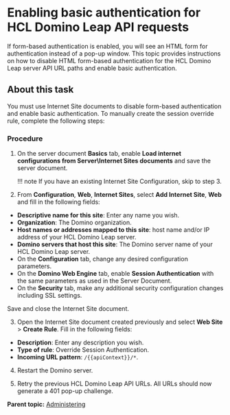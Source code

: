 # Enabling basic authentication for HCL Domino Leap API requests

If form-based authentication is enabled, you will see an HTML form for authentication instead of a pop-up window. This topic provides instructions on how to disable HTML form-based authentication for the HCL Domino Leap server API URL paths and enable basic authentication.

## About this task

You must use Internet Site documents to disable form-based authentication and enable basic authentication.
To manually create the session override rule, complete the following steps:

### Procedure

1. On the server document **Basics** tab, enable **Load internet configurations from Server\Internet Sites documents** and save the server document.

    !!! note
        If you have an existing Internet Site Configuration, skip to step 3.

2. From **Configuration**, **Web**, **Internet Sites**, select **Add Internet Site**, **Web** and fill in the following fields:

- **Descriptive name for this site**: Enter any name you wish.
- **Organization**: The Domino organization.
- **Host names or addresses mapped to this site**: host name and/or IP address of your HCL Domino Leap server.
- **Domino servers that host this site**: The Domino server name of your HCL Domino Leap server.
- On the **Configuration** tab, change any desired configuration parameters.
- On the **Domino Web Engine** tab, enable **Session Authentication** with the same parameters as used in the Server Document.
- On the **Security** tab, make any additional security configuration changes including SSL settings.

Save and close the Internet Site document.

3. Open the Internet Site document created previously and select **Web Site** > **Create Rule**. Fill in the following fields:

- **Description**: Enter any description you wish.
- **Type of rule**: Override Session Authentication.
- **Incoming URL pattern**: ```/{{apiContext}}/*```.

4. Restart the Domino server.

5. Retry the previous HCL Domino Leap API URLs. All URLs should now generate a 401 pop-up challenge.

**Parent topic:** [Administering](administering_leap.md)